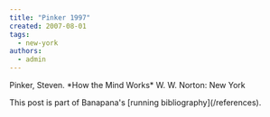 ```yaml
---
title: "Pinker 1997"
created: 2007-08-01
tags: 
  - new-york
authors: 
  - admin
---
```


Pinker, Steven. \*How the Mind Works\* W. W. Norton: New York

This post is part of Banapana's \[running bibliography\](/references).

